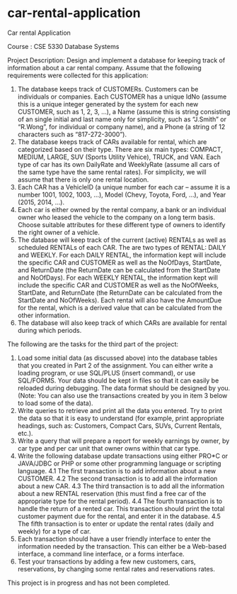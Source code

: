 # car-rental-application
Car rental Application

Course : CSE 5330 Database Systems

Project Description:
Design and implement a database for keeping track of information about a car rental company. 
Assume that the following requirements were collected for this application:
1.	The database keeps track of CUSTOMERs. Customers can be individuals or companies. Each CUSTOMER has a unique IdNo (assume this is a unique integer generated by the system for each new CUSTOMER, such as 1, 2, 3, …), a Name (assume this is string consisting of an single initial and last name only for simplicity, such as “J.Smith” or “R.Wong”, for individual or company name), and a Phone (a string of 12 characters such as “817-272-3000”).
2.	The database keeps track of CARs available for rental, which are categorized based on their type. There are six main types: COMPACT, MEDIUM, LARGE, SUV (Sports Utility Vehice), TRUCK, and VAN. Each type of car has its own DailyRate and WeeklyRate (assume all cars of the same type have the same rental rates). For simplicity, we will assume that there is only one rental location.
3.	Each CAR has a VehicleID (a unique number for each car – assume it is a number 1001, 1002, 1003, …), Model (Chevy, Toyota, Ford, …), and Year (2015, 2014, …).
4.	Each car is either owned by the rental company, a bank or an individual owner who leased the vehicle to the company on a long term basis. Choose suitable attributes for these different type of owners to identify the right owner of a vehicle. 
5.	The database will keep track of the current (active) RENTALs as well as scheduled RENTALs of each CAR. The are two types of RENTAL: DAILY and WEEKLY. For each DAILY RENTAL, the information kept will include the specific CAR and CUSTOMER as well as the NoOfDays, StartDate, and ReturnDate (the ReturnDate can be calculated from the StartDate and NoOfDays). For each WEEKLY RENTAL, the information kept will include the specific CAR and CUSTOMER as well as the NoOfWeeks, StartDate, and ReturnDate (the ReturnDate can be calculated from the StartDate and NoOfWeeks). Each rental will also have the AmountDue for the rental, which is a derived value that can be calculated from the other information.
6.	The database will also keep track of which CARs are available for rental during which periods.

The following are the tasks for the third part of the project:
1.	Load some initial data (as discussed above) into the database tables that you created in Part 2 of the assignment. You can either write a loading program, or use SQL/PLUS (insert command), or use SQL/FORMS. Your data should be kept in files so that it can easily be reloaded during debugging. The data format should be designed by you. (Note: You can also use the transactions created by you in item 3 below to load some of the data).
2.	Write queries to retrieve and print all the data you entered. Try to print the data so that it is easy to understand (for example, print appropriate headings, such as: Customers, Compact Cars, SUVs, Current Rentals, etc.).
3.	Write a query that will prepare a report for weekly earnings by owner, by car type and per car unit that owner owns within that car type.
4.	Write the following database update transactions using either PRO*C or JAVA/JDBC or PHP or some other programming language or scripting language.
4.1	The first transaction is to add information about a new CUSTOMER.
4.2	The second transaction is to add all the information about a new CAR.
4.3	The third transaction is to add all the information about a new RENTAL reservation (this must find a free car of the appropriate type for the rental period).
4.4	The fourth transaction is to handle the return of a rented car. This transaction should print the total customer payment due for the rental, and enter it in the database.
4.5	The fifth transaction is to enter or update the rental rates (daily and weekly) for a type of car.
5.	Each transaction should have a user friendly interface to enter the information needed by the transaction. This can either be a Web-based interface, a command line interface, or a forms interface.
6.	Test your transactions by adding a few new customers, cars, reservations, by changing some rental rates and reservations rates.

This project is in progress and has not been completed.



